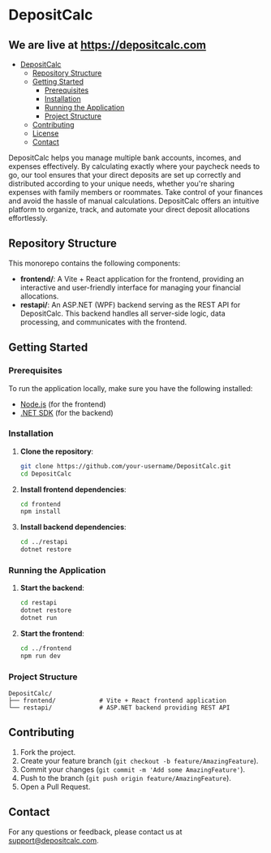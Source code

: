 
# DepositCalc

## We are live at <https://depositcalc.com>

<!--toc:start-->
- [DepositCalc](#depositcalc)
  - [Repository Structure](#repository-structure)
  - [Getting Started](#getting-started)
    - [Prerequisites](#prerequisites)
    - [Installation](#installation)
    - [Running the Application](#running-the-application)
    - [Project Structure](#project-structure)
  - [Contributing](#contributing)
  - [License](#license)
  - [Contact](#contact)
<!--toc:end-->

DepositCalc helps you manage multiple bank accounts, incomes, and expenses effectively. By calculating exactly where your paycheck needs to go, our tool ensures that your direct deposits are set up correctly and distributed according to your unique needs, whether you're sharing expenses with family members or roommates. Take control of your finances and avoid the hassle of manual calculations. DepositCalc offers an intuitive platform to organize, track, and automate your direct deposit allocations effortlessly.

## Repository Structure

This monorepo contains the following components:

- **frontend/**: A Vite + React application for the frontend, providing an interactive and user-friendly interface for managing your financial allocations.
- **restapi/**: An ASP.NET (WPF) backend serving as the REST API for DepositCalc. This backend handles all server-side logic, data processing, and communicates with the frontend.

## Getting Started

### Prerequisites

To run the application locally, make sure you have the following installed:

- [Node.js](https://nodejs.org/) (for the frontend)
- [.NET SDK](https://dotnet.microsoft.com/download) (for the backend)

### Installation

1. **Clone the repository**:

   ```bash
   git clone https://github.com/your-username/DepositCalc.git
   cd DepositCalc
   ```

2. **Install frontend dependencies**:

   ```bash
   cd frontend
   npm install
   ```

3. **Install backend dependencies**:

   ```bash
   cd ../restapi
   dotnet restore
   ```

### Running the Application

1. **Start the backend**:

   ```bash
   cd restapi
   dotnet restore
   dotnet run
   ```

2. **Start the frontend**:

   ```bash
   cd ../frontend
   npm run dev
   ```

### Project Structure

    DepositCalc/
    ├── frontend/            # Vite + React frontend application
    └── restapi/             # ASP.NET backend providing REST API

## Contributing

1. Fork the project.
2. Create your feature branch (`git checkout -b feature/AmazingFeature`).
3. Commit your changes (`git commit -m 'Add some AmazingFeature'`).
4. Push to the branch (`git push origin feature/AmazingFeature`).
5. Open a Pull Request.

## Contact

For any questions or feedback, please contact us at [support@depositcalc.com](mailto:support@depositcalc.com).
